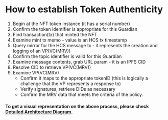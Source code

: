 # How to establish Token Authenticity

1. Begin at the NFT token instance (it has a serial number)
2. Confirm the token identifier is appropriate for this Guardian
3. Find transaction(tx) that minted the NFT
4. Examine mint tx memo - value is an HCS tx timestamp
5. Query mirror for the HCS message tx - it represents the creation and logging of an VP(VC(MRV))
6. Confirm the topic identifier is valid for this Guardian
7. Examine message contents, grab URL param - it is an IPFS CID
8. Resolve CID to retrieve VP(VC(MRV))
9. Examine VP(VC(MRV)
   * Confirm it maps to the appropriate tokenID (this is logically a challenge that the VP represents a response to)
   * Verify signatures, retrieve DIDs as necessary
   * Confirm the MRV data that meets the criteria of the policy.

#### To get a visual representation on the above process, please check [Detailed Architecture Diagram](../guardian-architecture/schema-architecture.md).
